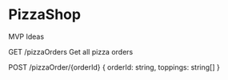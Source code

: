 # PizzaShop

MVP Ideas

GET /pizzaOrders
Get all pizza orders

POST /pizzaOrder/{orderId}
{ orderId: string, toppings: string[] }


